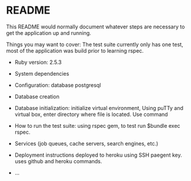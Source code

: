 # README

This README would normally document whatever steps are necessary to get the
application up and running.

Things you may want to cover: The test suite currently only has one test, most of the application was build prior to learning rspec.

* Ruby version: 2.5.3

* System dependencies

* Configuration: database postgresql

* Database creation

* Database initialization: initialize virtual environment, Using puTTy and virtual box, enter directory where file is located. Use command 

* How to run the test suite: using rspec gem, to test run $bundle exec rspec.

* Services (job queues, cache servers, search engines, etc.)

* Deployment instructions deployed to heroku using SSH paegent key. uses github and heroku commands. 

* ...
